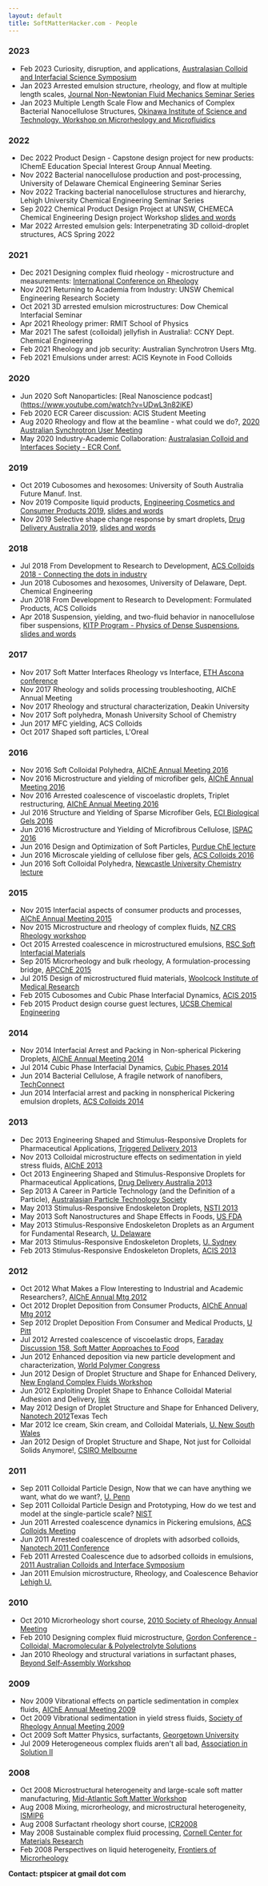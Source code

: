 ```yaml
---
layout: default
title: SoftMatterHacker.com - People
---
```



### 2023 

- Feb 2023 Curiosity, disruption, and applications, [Australasian Colloid and Interfacial Science Symposium](https://acis.wildapricot.org/ACSSSC34)
- Jan 2023 Arrested emulsion structure, rheology, and flow at multiple length scales, [Journal Non-Newtonian Fluid Mechanics Seminar Series](https://pcwww.liv.ac.uk/~robpoole/jnnfm/jnnfm_seminar.htm)
- Jan 2023 Multiple Length Scale Flow and Mechanics of Complex Bacterial Nanocellulose Structures, [Okinawa Institute of Science and Technology. Workshop on Microrheology and Microfluidics](https://groups.oist.jp/rtmm)


### 2022 

- Dec 2022 Product Design - Capstone design project for new products: IChemE Education Special Interest Group Annual Meeting.
- Nov 2022 Bacterial nanocellulose production and post-processing, University of Delaware Chemical Engineering Seminar Series
- Nov 2022 Tracking bacterial nanocellulose structures and hierarchy, Lehigh University Chemical Engineering Seminar Series
- Sep 2022 Chemical Product Design Project at UNSW, CHEMECA Chemical Engineering Design project Workshop [slides and words](./talks/2022CHEMECA/2022CHEMECA-DesProjWkshp.md) 
- Mar 2022 Arrested emulsion gels: Interpenetrating 3D colloid-droplet structures, ACS Spring 2022


### 2021 

- Dec 2021 Designing complex fluid rheology - microstructure and measurements: [International Conference on Rheology ](http://icor-isr.ir/)
- Nov 2021 Returning to Academia from Industry: UNSW Chemical Engineering Research Society 
- Oct 2021 3D arrested emulsion microstructures: Dow Chemical Interfacial Seminar 
- Apr 2021 Rheology primer: RMIT School of Physics 
- Mar 2021 The safest (colloidal) jellyfish in Australia!: CCNY Dept. Chemical Engineering 
- Feb 2021 Rheology and job security: Australian Synchrotron Users Mtg. 
- Feb 2021 Emulsions under arrest: ACIS Keynote in Food Colloids 


### 2020 

- Jun 2020 Soft Nanoparticles: [Real Nanoscience podcast] (https://www.youtube.com/watch?v=UDwL3n82iKE)
- Feb 2020 ECR Career discussion: ACIS Student Meeting 
- Aug 2020 Rheology and flow at the beamline - what could we do?, [2020 Australian Synchrotron User Meeting](https://www.ansto.gov.au/whats-on/user-meeting-2020)
- May 2020 Industry-Academic Collaboration: [Australasian Colloid and Interfaces Society - ECR Conf.](https://acis.wildapricot.org/ACIS-ECR/)


### 2019 

- Oct 2019 Cubosomes and hexosomes: University of South Australia Future Manuf. Inst. 
- Nov 2019 Composite liquid products, [Engineering Cosmetics and Consumer Products 2019](https://www.aiche.org/conferences/conference-on-engineering-cosmetics-and-consumer-products/2019), [slides and words](https://nonequilibrium.com/talk/2019-ECCP/2019ECCP.md) 
- Nov 2019 Selective shape change response by smart droplets, [Drug Delivery Australia 2019](https://www.controlledreleasesociety.org/events/crs-austrialian-chapterdrug-delivery-australia-2019-conference), [slides and words](./talks/2019DDA/2019DDAElastocap.md)


### 2018 

- Jul 2018 From Development to Research to Development,  [ACS Colloids 2018 - Connecting the dots in industry](https://colloids2018.org/schedule/connecting-dots-industry/)
- Jun 2018 Cubosomes and hexosomes, University of Delaware, Dept. Chemical Engineering 
- Jun 2018 From Development to Research to Development: Formulated Products, ACS Colloids 
- Apr 2018 Suspension, yielding, and two-fluid behavior in nanocellulose fiber suspensions, [KITP Program - Physics of Dense Suspensions](https://www.kitp.ucsb.edu/activities/suspensions18), [slides and words](http://online.kitp.ucsb.edu/online/suspensions18/spicer/) 


### 2017 

- Nov 2017 Soft Matter Interfaces Rheology vs Interface, [ETH Ascona conference ](https://eusmi-h2020.eu/news/soft-matter-interfaces-from-biology-to-engineering-applications)
- Nov 2017 Rheology and solids processing troubleshooting, AIChE Annual Meeting 
- Nov 2017 Rheology and structural characterization, Deakin University 
- Nov 2017 Soft polyhedra, Monash University School of Chemistry 
- Jun 2017 MFC yielding, ACS Colloids 
- Oct 2017 Shaped soft particles, L'Oreal 


### 2016 

- Nov 2016 Soft Colloidal Polyhedra, [AIChE Annual Meeting 2016](http://www.aiche.org/conferences/aiche-annual-meeting/2016)
- Nov 2016 Microstructure and yielding of microfiber gels, [AIChE Annual Meeting 2016](http://www.aiche.org/conferences/aiche-annual-meeting/2016)
- Nov 2016 Arrested coalescence of viscoelastic droplets, Triplet restructuring, [AIChE Annual Meeting 2016](http://www.aiche.org/conferences/aiche-annual-meeting/2016)
- Jul 2016 Structure and Yielding of Sparse Microfiber Gels, [ECI Biological Gels 2016](http://www.engconf.org/conferences/chemical-engineering/colloidal-macromolecular-biological-gels-formulation-properties-applications/) 
- Jun 2016 Microstructure and Yielding of Microfibrous Cellulose, [ISPAC 2016](http://www.ispac-conferences.org/ispac-2016-International-Symposium-on-Polymer-Analysis-and-Characterization.aspx) 
- Jun 2016 Design and Optimization of Soft Particles, [Purdue ChE lecture](https://engineering.purdue.edu/ChE/aboutus/seminars) 
- Jun 2016 Microscale yielding of cellulose fiber gels,  [ACS Colloids 2016](http://colloids2016.seas.harvard.edu/) 
- Jun 2016 Soft Colloidal Polyhedra, [Newcastle University Chemistry lecture](https://www.newcastle.edu.au/degrees/bachelor-of-science/what-you-will-study/majors/chemistry) 


### 2015 

- Nov 2015 Interfacial aspects of consumer products and processes, [AIChE Annual Meeting 2015](http://www.aiche.org/conferences/aiche-annual-meeting/2015) 
- Nov 2015 Microstructure and rheology of complex fluids, [NZ CRS Rheology workshop](http://nzcrs.org.nz/docrep/NZCRS-workshop-2015-flyer.pdf) 
- Oct 2015 Arrested coalescence in microstructured emulsions, [RSC Soft Interfacial Materials ](https://royalsociety.org/science-events-and-lectures/2015/10/soft-interfacial-materials/) 
- Sep 2015 Microrheology and bulk rheology, A formulation-processing bridge, [APCChE 2015](http://www.apcche2015.org/) 
- Jul 2015 Design of microstructured fluid materials, [ Woolcock Institute of Medical Research](http://woolcock.org.au/)
- Feb 2015 Cubosomes and Cubic Phase Interfacial Dynamics, [ACIS 2015](http://www.cvent.com/events/acis-2015/archived-0ebd0234e5a348048c06bd87f8f030a9.aspx) 
- Feb 2015 Product design course guest lectures, [UCSB Chemical Engineering](https://chemengr.ucsb.edu/) 


### 2014 

- Nov 2014 Interfacial Arrest and Packing in Non-spherical Pickering Droplets, [AIChE Annual Meeting 2014](http://www.aiche.org/conferences/aiche-annual-meeting/2014) 
- Jul 2014  Cubic Phase Interfacial Dynamics, [Cubic Phases 2014](http://cubicphase2014.org/) 
- Jun 2014  Bacterial Cellulose, A fragile network of nanofibers, [TechConnect](http://www.techconnectworld.com/Nanotech2015/) 
- Jun 2014  Interfacial arrest and packing in nonspherical Pickering emulsion droplets, [ACS Colloids 2014](http://www.colloids2014.lrsm.upenn.edu/) 


### 2013 

- Dec 2013 Engineering Shaped and Stimulus-Responsive Droplets for Pharmaceutical Applications, [Triggered Delivery 2013](http://bioactives.otago.ac.nz) 
- Nov 2013 Colloidal microstructure effects on sedimentation in yield stress fluids, [AIChE 2013](http://aiche.org/annual/) 
- Oct 2013 Engineering Shaped and Stimulus-Responsive Droplets for Pharmaceutical Applications, [Drug Delivery Australia 2013](http://www.crsaustralia.org) 
- Sep 2013 A Career in Particle Technology (and the Definition of a Particle), [Australasian Particle Technology Society](http://www.apts.com) 
- May 2013 Stimulus-Responsive Endoskeleton Droplets, [NSTI 2013](http://nsti.org) 
- May 2013 Soft Nanostructures and Shape Effects in Foods, [US FDA](http://fda.gov) 
- May 2013 Stimulus-Responsive Endoskeleton Droplets as an Argument for Fundamental Research, [U. Delaware](http://www.che.udel.edu) 
- Mar 2013 Stimulus-Responsive Endoskeleton Droplets, [U. Sydney](http://www.apts.com) 
- Feb 2013 Stimulus-Responsive Endoskeleton Droplets, [ACIS 2013](http://www.cvent.com/events/acis-2013/agenda-cc62dbe210314be3b7bbbeebad80c037.aspx) 


### 2012 

- Oct 2012 What Makes a Flow Interesting to Industrial and Academic Researchers?, [AIChE Annual Mtg 2012](https://aiche.confex.com/aiche/2012/webprogrampreliminary/Session21704.html) 
- Oct 2012 Droplet Deposition from Consumer Products,  [AIChE Annual Mtg 2012](https://aiche.confex.com/aiche/2012/webprogrampreliminary/Session21676.html) 
- Sep 2012 Droplet Deposition From Consumer and Medical Products, [U Pitt](http://www.engineering.pitt.edu/Event.aspx?id=2147501639) 
- Jul 2012 Arrested coalescence of viscoelastic drops, [Faraday Discussion 158, Soft Matter Approaches to Food](http://www.rsc.org/ConferencesAndEvents/RSCConferences/FD158/programme.asp) 
- Jun 2012 Enhanced deposition via new particle development and characterization, [World Polymer Congress](http://www.cpe.vt.edu/macro2012/program.html)
- Jun 2012 Design of Droplet Structure and Shape for Enhanced Delivery, [New England Complex Fluids Workshop](http://www.complexfluids.org/necf/index.php)
- Jun 2012 Exploiting Droplet Shape to Enhance Colloidal Material Adhesion and Delivery, [link](http://www.techconnectworld.com/Nanotech2012/sym/program.html#TU7.16)
- May 2012 Design of Droplet Structure and Shape for Enhanced Delivery, [Nanotech 2012](http://www.depts.ttu.edu/che/department/seminars.php)Texas Tech
- Mar 2012 Ice cream, Skin cream, and Colloidal Materials, [U. New South Wales](http://www.che.unsw.edu.au/)
- Jan 2012 Design of Droplet Structure and Shape, Not just for Colloidal Solids Anymore!, [CSIRO Melbourne](http://www.csiro.au/)


### 2011 

- Sep 2011 Colloidal Particle Design, Now that we can have anything we want, what do we want?,  [U. Penn](http://www.cbe.seas.upenn.edu/about-cbe/events/index.php)
- Sep 2011 Colloidal Particle Design and Prototyping, How do we test and model at the single-particle scale? [NIST](http://www.nist.gov/mml/polymers/)
- Jun 2011 Arrested coalescence dynamics in Pickering emulsions, [ACS Colloids Meeting](http://colloids2011.sites.acs.org/montreal.htm)
- Jun 2011 Arrested coalescence of droplets with adsorbed colloids, [Nanotech 2011 Conference](http://www.techconnectworld.com/Nanotech2011/)
- Feb 2011 Arrested Coalescence due to adsorbed colloids in emulsions, [2011 Australian Colloids and Interface Symposium](http://home.iprimus.com.au/jaymez/acis2011/index.html)
- Jan 2011 Emulsion microstructure, Rheology, and Coalescence Behavior [Lehigh U.](http://www4.lehigh.edu/default.aspx)


### 2010 

- Oct 2010 Microrheology short course, [2010 Society of Rheology Annual Meeting](http://www.rheology.org/sor/short_course/2010Oct/default.htm)
- Feb 2010 Designing complex fluid microstructure, [ Gordon Conference - Colloidal, Macromolecular & Polyelectrolyte Solutions](http://www.grc.org/programs.aspx?year=2010&program=colloidal)
- Jan 2010 Rheology and structural variations in surfactant phases, [Beyond Self-Assembly Workshop](http://www.ecis.at/Third%20Circular_Gastein_2010_Beyond%20Self-Assembly.pdf) 


### 2009 

- Nov 2009 Vibrational effects on particle sedimentation in complex fluids,  [ AIChE Annual Meeting 2009](http://aiche.confex.com/aiche/2009/webprogram/Paper159321.html)
- Oct 2009 Vibrational sedimentation in yield stress fluids, [Society of Rheology Annual Meeting 2009](http://www.rheology.org/SoR/annual_meeting/2009Oct/) 
- Oct 2009 Soft Matter Physics, surfactants,  [Georgetown University](http://softmatter.georgetown.edu/) 
- Jul 2009 Heterogeneous complex fluids aren't all bad, [Association in Solution II](http://www.engconfintl.org/9bb.html) 


### 2008 

- Oct 2008 Microstructural heterogeneity and large-scale soft matter manufacturing, [Mid-Atlantic Soft Matter Workshop](http://masm.physics.georgetown.edu/) 
- Aug 2008 Mixing, microrheology, and microstructural heterogeneity, [ISMIP6](http://www.ismip6.org/) 
- Aug 2008 Surfactant rheology short course, [ICR2008](http://www.rheology.org/icr2008/) 
- May 2008 Sustainable complex fluid processing, [Cornell Center for Materials Research](http://www.popsymposium.cornell.edu/) 
- Feb 2008 Perspectives on liquid heterogeneity, [Frontiers of Microrheology](http://www.cnsi.ucla.edu/microrheology/) 


**Contact: ptspicer at gmail dot com**